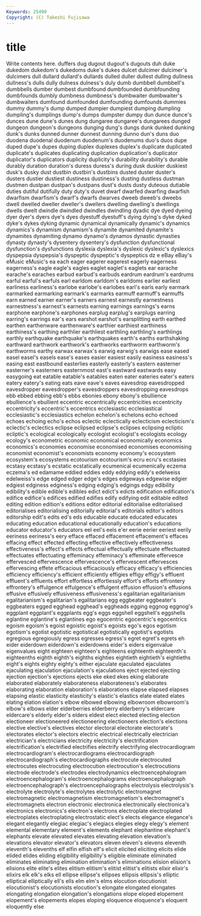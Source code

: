 ```yaml
---
Keywords: 25490 
Copyright: (C) Takeshi Fujisawa
---
```


# title

Write contents here.
 duffers dug dugout
dugout's dugouts duh duke dukedom dukedom's dukedoms duke's dukes dulcet
dulcimer dulcimer's dulcimers dull dullard dullard's dullards dulled duller dullest
dulling dullness dullness's dulls dully dulness dulness's duly dumb dumbbell
dumbbell's dumbbells dumber dumbest dumbfound dumbfounded dumbfounding dumbfounds dumbly dumbness
dumbness's dumbwaiter dumbwaiter's dumbwaiters dumfound dumfounded dumfounding dumfounds dummies dummy
dummy's dump dumped dumpier dumpiest dumping dumpling dumpling's dumplings dump's
dumps dumpster dumpy dun dunce dunce's dunces dune dune's dunes
dung dungaree dungaree's dungarees dunged dungeon dungeon's dungeons dunging dung's
dungs dunk dunked dunking dunk's dunks dunned dunner dunnest dunning
dunno dun's duns duo duodena duodenal duodenum duodenum's duodenums duo's
duos dupe duped dupe's dupes duping duplex duplexes duplex's duplicate
duplicated duplicate's duplicates duplicating duplication duplication's duplicator duplicator's duplicators duplicity
duplicity's durability durability's durable durably duration duration's duress duress's during
dusk duskier duskiest dusk's dusky dust dustbin dustbin's dustbins dusted
duster duster's dusters dustier dustiest dustiness dustiness's dusting dustless dustman
dustmen dustpan dustpan's dustpans dust's dusts dusty duteous dutiable duties
dutiful dutifully duty duty's duvet dwarf dwarfed dwarfing dwarfish dwarfism
dwarfism's dwarf's dwarfs dwarves dweeb dweeb's dweebs dwell dwelled dweller
dweller's dwellers dwelling dwelling's dwellings dwells dwelt dwindle dwindled dwindles
dwindling dyadic dye dyed dyeing dyer dyer's dyers dye's dyes
dyestuff dyestuff's dying dying's dyke dyked dyke's dykes dyking dynamic
dynamical dynamically dynamic's dynamics dynamics's dynamism dynamism's dynamite dynamited dynamite's
dynamites dynamiting dynamo dynamo's dynamos dynastic dynasties dynasty dynasty's dysentery
dysentery's dysfunction dysfunctional dysfunction's dysfunctions dyslexia dyslexia's dyslexic dyslexic's dyslexics
dyspepsia dyspepsia's dyspeptic dyspeptic's dyspeptics dz e eBay eBay's eMusic
eMusic's ea each eager eagerer eagerest eagerly eagerness eagerness's eagle
eagle's eagles eaglet eaglet's eaglets ear earache earache's earaches earbud
earbud's earbuds eardrum eardrum's eardrums earful earful's earfuls earl earldom
earldom's earldoms earlier earliest earliness earliness's earlobe earlobe's earlobes earl's
earls early earmark earmarked earmarking earmark's earmarks earmuff earmuff's earmuffs
earn earned earner earner's earners earnest earnestly earnestness earnestness's earnest's
earnests earning earnings earnings's earns earphone earphone's earphones earplug earplug's
earplugs earring earring's earrings ear's ears earshot earshot's earsplitting earth
earthed earthen earthenware earthenware's earthier earthiest earthiness earthiness's earthing earthlier
earthliest earthling earthling's earthlings earthly earthquake earthquake's earthquakes earth's earths
earthshaking earthward earthwork earthwork's earthworks earthworm earthworm's earthworms earthy earwax
earwax's earwig earwig's earwigs ease eased easel easel's easels ease's
eases easier easiest easily easiness easiness's easing east eastbound easterlies
easterly easterly's eastern easterner easterner's easterners easternmost east's eastward eastwards
easy easygoing eat eatable eatable's eatables eaten eater eateries eater's
eaters eatery eatery's eating eats eave eave's eaves eavesdrop eavesdropped
eavesdropper eavesdropper's eavesdroppers eavesdropping eavesdrops ebb ebbed ebbing ebb's ebbs
ebonies ebony ebony's ebullience ebullience's ebullient eccentric eccentrically eccentricities eccentricity
eccentricity's eccentric's eccentrics ecclesiastic ecclesiastical ecclesiastic's ecclesiastics echelon echelon's echelons
echo echoed echoes echoing echo's echos eclectic eclectically eclecticism eclecticism's
eclectic's eclectics eclipse eclipsed eclipse's eclipses eclipsing ecliptic ecliptic's ecological
ecologically ecologist ecologist's ecologists ecology ecology's econometric economic economical economically
economics economics's economies economise economised economises economising economist economist's economists
economy economy's ecosystem ecosystem's ecosystems ecotourism ecotourism's ecru ecru's ecstasies
ecstasy ecstasy's ecstatic ecstatically ecumenical ecumenically eczema eczema's ed edamame
eddied eddies eddy eddying eddy's edelweiss edelweiss's edge edged edger
edge's edges edgeways edgewise edgier edgiest edginess edginess's edging edging's
edgings edgy edibility edibility's edible edible's edibles edict edict's edicts
edification edification's edifice edifice's edifices edified edifies edify edifying edit
editable edited editing edition edition's editions editor editorial editorialise editorialised
editorialises editorialising editorially editorial's editorials editor's editors editorship edit's edits
ed's eds educable educate educated educates educating education educational educationally
education's educations educator educator's educators eel eel's eels e'er eerie
eerier eeriest eerily eeriness eeriness's eery efface effaced effacement effacement's
effaces effacing effect effected effecting effective effectively effectiveness effectiveness's effect's
effects effectual effectually effectuate effectuated effectuates effectuating effeminacy effeminacy's effeminate
effervesce effervesced effervescence effervescence's effervescent effervesces effervescing effete efficacious efficaciously
efficacy efficacy's efficiencies efficiency efficiency's efficient efficiently effigies effigy effigy's
effluent effluent's effluents effort effortless effortlessly effort's efforts effrontery effrontery's
effulgence effulgence's effulgent effusion effusion's effusions effusive effusively effusiveness effusiveness's
egalitarian egalitarianism egalitarianism's egalitarian's egalitarians egg eggbeater eggbeater's eggbeaters egged
egghead egghead's eggheads egging eggnog eggnog's eggplant eggplant's eggplants egg's
eggs eggshell eggshell's eggshells eglantine eglantine's eglantines ego egocentric egocentric's
egocentrics egoism egoism's egoist egoistic egoist's egoists ego's egos egotism
egotism's egotist egotistic egotistical egotistically egotist's egotists egregious egregiously egress
egresses egress's egret egret's egrets eh eider eiderdown eiderdown's eiderdowns
eider's eiders eigenvalue eigenvalues eight eighteen eighteen's eighteens eighteenth eighteenth's
eighteenths eighth eighth's eighths eighties eightieth eightieth's eightieths eight's eights
eighty eighty's either ejaculate ejaculated ejaculates ejaculating ejaculation ejaculation's ejaculations
eject ejected ejecting ejection ejection's ejections ejects eke eked ekes
eking elaborate elaborated elaborately elaborateness elaborateness's elaborates elaborating elaboration elaboration's
elaborations elapse elapsed elapses elapsing elastic elasticity elasticity's elastic's elastics
elate elated elates elating elation elation's elbow elbowed elbowing elbowroom
elbowroom's elbow's elbows elder elderberries elderberry elderberry's eldercare eldercare's elderly
elder's elders eldest elect elected electing election electioneer electioneered electioneering
electioneers election's elections elective elective's electives elector electoral electorate electorate's
electorates elector's electors electric electrical electrically electrician electrician's electricians electricity
electricity's electrification electrification's electrified electrifies electrify electrifying electrocardiogram electrocardiogram's electrocardiograms
electrocardiograph electrocardiograph's electrocardiographs electrocute electrocuted electrocutes electrocuting electrocution electrocution's electrocutions
electrode electrode's electrodes electrodynamics electroencephalogram electroencephalogram's electroencephalograms electroencephalograph electroencephalograph's electroencephalographs
electrolysis electrolysis's electrolyte electrolyte's electrolytes electrolytic electromagnet electromagnetic electromagnetism electromagnetism's
electromagnet's electromagnets electron electronic electronica electronically electronica's electronics electronics's electron's
electrons electroplate electroplated electroplates electroplating electrostatic elect's elects elegance elegance's
elegant elegantly elegiac elegiac's elegiacs elegies elegy elegy's element elemental
elementary element's elements elephant elephantine elephant's elephants elevate elevated elevates
elevating elevation elevation's elevations elevator elevator's elevators eleven eleven's elevens
eleventh eleventh's elevenths elf elfin elfish elf's elicit elicited eliciting
elicits elide elided elides eliding eligibility eligibility's eligible eliminate eliminated
eliminates eliminating elimination elimination's eliminations elision elision's elisions elite elite's
elites elitism elitism's elitist elitist's elitists elixir elixir's elixirs elk
elk's elks ell ellipse ellipse's ellipses ellipsis ellipsis's elliptic elliptical
elliptically ell's ells elm elm's elms elocution elocutionist elocutionist's elocutionists
elocution's elongate elongated elongates elongating elongation elongation's elongations elope eloped
elopement elopement's elopements elopes eloping eloquence eloquence's eloquent eloquently else
